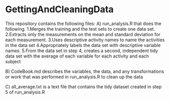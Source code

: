 # GettingAndCleaningData
This repository contains the following files:
A) run_analysis.R that does the following. 
  1.Merges the training and the test sets to create one data set.
  2.Extracts only the measurements on the mean and standard deviation for each measurement. 
  3.Uses descriptive activity names to name the activities in the data set
  4.Appropriately labels the data set with descriptive variable names. 
  5.From the data set in step 4, creates a second, independent tidy data set with the average of each variable for each activity     and each subject

B) CodeBook.md describes the variables, the data, and any transformations or work that was performed in run_analysis.R to clean up the data 

C) all_average.txt is a text file that contains the tidy dataset created in step 5 of run_analysis.R

